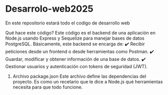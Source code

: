 # Desarrolo-web2025

En este repositorio estará todo el codigo de desarrollo web

Qué hace este código?
Este código es el backend de una aplicación en Node.js usando Express y Sequelize para manejar bases de datos PostgreSQL.
Básicamente, este backend se encarga de:
✔️ Recibir peticiones desde un frontend o desde herramientas como Postman.
✔️ Guardar, modificar y obtener información de una base de datos.
✔️ Gestionar usuarios y autenticación con tokens de seguridad (JWT).

1.  Archivo package.json
    Este archivo define las dependencias del proyecto.
    Es como un recetario que le dice a Node.js qué herramientas necesita para que todo funcione.
